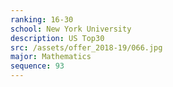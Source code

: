 ```yaml
---
ranking: 16-30
school: New York University
description: US Top30
src: /assets/offer_2018-19/066.jpg
major: Mathematics
sequence: 93
---
```

